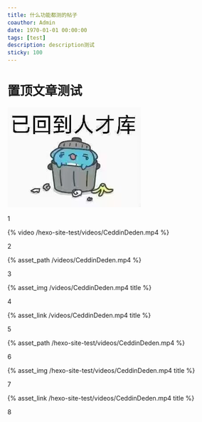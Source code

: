 ```yaml
---
title: 什么功能都测的帖子
coauthor: Admin
date: 1970-01-01 00:00:00
tags: [test]
description: description测试
sticky: 100
---
```


# 置顶文章测试

![测试图片](/images/已回到人才库.jpg)

1

{% video /hexo-site-test/videos/CeddinDeden.mp4 %}

2

{% asset_path /videos/CeddinDeden.mp4 %}

3

{% asset_img /videos/CeddinDeden.mp4 title %}

4

{% asset_link /videos/CeddinDeden.mp4 title %}

5

{% asset_path /hexo-site-test/videos/CeddinDeden.mp4 %}

6

{% asset_img /hexo-site-test/videos/CeddinDeden.mp4 title %}

7

{% asset_link /hexo-site-test/videos/CeddinDeden.mp4 title %}

8
